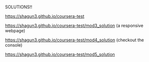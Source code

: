 
SOLUTIONS!!

https://shagun3.github.io/coursera-test

https://shagun3.github.io/coursera-test/mod3_solution    (a responsive webpage)

https://shagun3.github.io/coursera-test/mod4_solution    (checkout the console)

https://shagun3.github.io/coursera-test/mod5_solution


